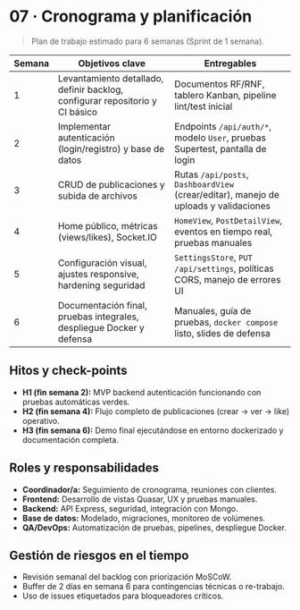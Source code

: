 ﻿# 07 · Cronograma y planificación

> Plan de trabajo estimado para 6 semanas (Sprint de 1 semana).

| Semana | Objetivos clave | Entregables |
|--------|-----------------|-------------|
| 1 | Levantamiento detallado, definir backlog, configurar repositorio y CI básico | Documentos RF/RNF, tablero Kanban, pipeline lint/test inicial |
| 2 | Implementar autenticación (login/registro) y base de datos | Endpoints `/api/auth/*`, modelo `User`, pruebas Supertest, pantalla de login |
| 3 | CRUD de publicaciones y subida de archivos | Rutas `/api/posts`, `DashboardView` (crear/editar), manejo de uploads y validaciones |
| 4 | Home público, métricas (views/likes), Socket.IO | `HomeView`, `PostDetailView`, eventos en tiempo real, pruebas manuales |
| 5 | Configuración visual, ajustes responsive, hardening seguridad | `SettingsStore`, `PUT /api/settings`, políticas CORS, manejo de errores UI |
| 6 | Documentación final, pruebas integrales, despliegue Docker y defensa | Manuales, guía de pruebas, `docker compose` listo, slides de defensa |

## Hitos y check-points
- **H1 (fin semana 2):** MVP backend autenticación funcionando con pruebas automáticas verdes.
- **H2 (fin semana 4):** Flujo completo de publicaciones (crear → ver → like) operativo.
- **H3 (fin semana 6):** Demo final ejecutándose en entorno dockerizado y documentación completa.

## Roles y responsabilidades
- **Coordinador/a:** Seguimiento de cronograma, reuniones con clientes.
- **Frontend:** Desarrollo de vistas Quasar, UX y pruebas manuales.
- **Backend:** API Express, seguridad, integración con Mongo.
- **Base de datos:** Modelado, migraciones, monitoreo de volúmenes.
- **QA/DevOps:** Automatización de pruebas, pipelines, despliegue Docker.

## Gestión de riesgos en el tiempo
- Revisión semanal del backlog con priorización MoSCoW.
- Buffer de 2 días en semana 6 para contingencias técnicas o re-trabajo.
- Uso de issues etiquetados para bloqueadores críticos.
